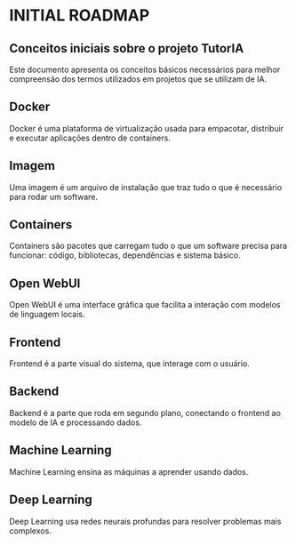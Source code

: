 # INITIAL ROADMAP
## Conceitos iniciais sobre o projeto TutorIA

Este documento apresenta os conceitos básicos necessários para melhor 
compreensão dos termos utilizados em projetos que se utilizam de IA. 

## Docker

Docker é uma plataforma de virtualização usada para empacotar, distribuir e executar aplicações dentro de containers.

## Imagem

Uma imagem é um arquivo de instalação que traz tudo o que é necessário para rodar um software.

## Containers

Containers são pacotes que carregam tudo o que um software precisa para funcionar: código, bibliotecas, dependências e sistema básico.

## Open WebUI

Open WebUI é uma interface gráfica que facilita a interação com modelos de linguagem locais.

## Frontend

Frontend é a parte visual do sistema, que interage com o usuário.

## Backend

Backend é a parte que roda em segundo plano, conectando o frontend ao modelo de IA e processando dados.

## Machine Learning

Machine Learning ensina as máquinas a aprender usando dados.

## Deep Learning

Deep Learning usa redes neurais profundas para resolver problemas mais complexos.
